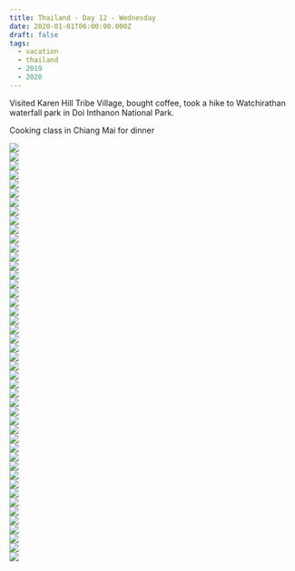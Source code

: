 ```yaml
---
title: Thailand - Day 12 - Wednesday
date: 2020-01-01T06:00:00.000Z
draft: false
tags:
  - vacation
  - thailand
  - 2019
  - 2020
---
```


Visited Karen Hill Tribe Village, bought coffee, took a hike to Watchirathan waterfall park in Doi Inthanon National Park.

Cooking class in Chiang Mai for dinner

<div id="a14585b73068bb323c8eae2ad4aea7be0" style="display:none">
  <h3>
</h3>
  <p>
</p>
</div>

<div id="f08a75db3e9cedd278df4f0a6c6a1c0d" style="display:none">
  <h3>
</h3>
  <p>
</p>
</div>

<div id="a0edacfa6e0fa956041ff6e606979eb4e" style="display:none">
  <h3>
</h3>
  <p>
</p>
</div>

<div id="f33b0d41b29d6b5c455aa2aab158efd2" style="display:none">
  <h3>
</h3>
  <p>
</p>
</div>

<div id="a2d6238f786320d4e81f89b9bc637c801" style="display:none">
  <h3>
</h3>
  <p>
</p>
</div>

<div id="cdb2586d6eb1f5e8b952b34ea2297f43" style="display:none">
  <h3>
</h3>
  <p>
</p>
</div>

<div id="a0d1372af0fc9c56a367f20b81153458c" style="display:none">
  <h3>
</h3>
  <p>
</p>
</div>

<div id="a533ba2f7c8c8607fa1c1bb4446fa41e5" style="display:none">
  <h3>
</h3>
  <p>
</p>
</div>

<div id="a3fb88dd55fb135dc1679e3b33ebac408" style="display:none">
  <h3>
</h3>
  <p>
</p>
</div>

<div id="a402e94b5324fc7c98c0fa495084b5b60" style="display:none">
  <h3>
</h3>
  <p>
</p>
</div>

<div id="db4674467d162c1a9aa224e1ec8aaf4d" style="display:none">
  <h3>
</h3>
  <p>
</p>
</div>

<div id="a296f3f9bc2028e455008f800bf9a3bf2" style="display:none">
  <h3>
</h3>
  <p>
</p>
</div>

<div id="a2c35027be5c2bbcb67a84c67d5cd1ca6" style="display:none">
  <h3>
</h3>
  <p>
</p>
</div>

<div id="a6e263c942eeca76c1af4ddf1506bfb69" style="display:none">
  <h3>
</h3>
  <p>
</p>
</div>

<div id="a34e6b5e389926dfe09cb5541002cee5e" style="display:none">
  <h3>
</h3>
  <p>
</p>
</div>

<div id="a9558f995af7a67b88c2eb858702c44be" style="display:none">
  <h3>
</h3>
  <p>
</p>
</div>

<div id="a467dfeeba2a65230c9ec1179fcb10805" style="display:none">
  <h3>
</h3>
  <p>
</p>
</div>

<div id="a11adc2dbc278569da3b9593e4c181620" style="display:none">
  <h3>
</h3>
  <p>
</p>
</div>

<div id="a4981a1a6acf3d8126a1551780e4d8497" style="display:none">
  <h3>
</h3>
  <p>
</p>
</div>

<div id="a306e3ccb5f36afa2d36b36117b5e6499" style="display:none">
  <h3>
</h3>
  <p>
</p>
</div>

<div id="a10834f3a13a0e8c3518b85279ccfc146" style="display:none">
  <h3>
</h3>
  <p>
</p>
</div>

<div id="a66ee3b89183469470afb4d52b7c6d63d" style="display:none">
  <h3>
</h3>
  <p>
</p>
</div>

<div id="e5099bd554e9da815826d169200c02e9" style="display:none">
  <h3>
</h3>
  <p>
</p>
</div>

<div class="demo-gallery">
  <div id="mypicts" class="list-styled">
  <a href="https://static.bobflorian.com/thailand/day12/6.jpg" data-sub-html="#a14585b73068bb323c8eae2ad4aea7be0"><img class="img-responsive" src="https://static.bobflorian.com/thailand/day12/thumbnail_6.jpg"><div class="demo-gallery-poster">
  <img src="/img/zoom.png">
</div></a>
  <a href="https://static.bobflorian.com/thailand/day12/17.jpg" data-sub-html="#f08a75db3e9cedd278df4f0a6c6a1c0d"><img class="img-responsive" src="https://static.bobflorian.com/thailand/day12/thumbnail_17.jpg"><div class="demo-gallery-poster">
  <img src="/img/zoom.png">
</div></a>
  <a href="https://static.bobflorian.com/thailand/day12/3.jpg" data-sub-html="#a0edacfa6e0fa956041ff6e606979eb4e"><img class="img-responsive" src="https://static.bobflorian.com/thailand/day12/thumbnail_3.jpg"><div class="demo-gallery-poster">
  <img src="/img/zoom.png">
</div></a>
  <a href="https://static.bobflorian.com/thailand/day12/13.jpg" data-sub-html="#f33b0d41b29d6b5c455aa2aab158efd2"><img class="img-responsive" src="https://static.bobflorian.com/thailand/day12/thumbnail_13.jpg"><div class="demo-gallery-poster">
  <img src="/img/zoom.png">
</div></a>
  <a href="https://static.bobflorian.com/thailand/day12/21.jpg" data-sub-html="#a2d6238f786320d4e81f89b9bc637c801"><img class="img-responsive" src="https://static.bobflorian.com/thailand/day12/thumbnail_21.jpg"><div class="demo-gallery-poster">
  <img src="/img/zoom.png">
</div></a>
  <a href="https://static.bobflorian.com/thailand/day12/4.jpg" data-sub-html="#cdb2586d6eb1f5e8b952b34ea2297f43"><img class="img-responsive" src="https://static.bobflorian.com/thailand/day12/thumbnail_4.jpg"><div class="demo-gallery-poster">
  <img src="/img/zoom.png">
</div></a>
  <a href="https://static.bobflorian.com/thailand/day12/0.jpg" data-sub-html="#a0d1372af0fc9c56a367f20b81153458c"><img class="img-responsive" src="https://static.bobflorian.com/thailand/day12/thumbnail_0.jpg"><div class="demo-gallery-poster">
  <img src="/img/zoom.png">
</div></a>
  <a href="https://static.bobflorian.com/thailand/day12/12.jpg" data-sub-html="#a533ba2f7c8c8607fa1c1bb4446fa41e5"><img class="img-responsive" src="https://static.bobflorian.com/thailand/day12/thumbnail_12.jpg"><div class="demo-gallery-poster">
  <img src="/img/zoom.png">
</div></a>
  <a href="https://static.bobflorian.com/thailand/day12/2.jpg" data-sub-html="#a3fb88dd55fb135dc1679e3b33ebac408"><img class="img-responsive" src="https://static.bobflorian.com/thailand/day12/thumbnail_2.jpg"><div class="demo-gallery-poster">
  <img src="/img/zoom.png">
</div></a>
  <a href="https://static.bobflorian.com/thailand/day12/15.jpg" data-sub-html="#a402e94b5324fc7c98c0fa495084b5b60"><img class="img-responsive" src="https://static.bobflorian.com/thailand/day12/thumbnail_15.jpg"><div class="demo-gallery-poster">
  <img src="/img/zoom.png">
</div></a>
  <a href="https://static.bobflorian.com/thailand/day12/18.jpg" data-sub-html="#db4674467d162c1a9aa224e1ec8aaf4d"><img class="img-responsive" src="https://static.bobflorian.com/thailand/day12/thumbnail_18.jpg"><div class="demo-gallery-poster">
  <img src="/img/zoom.png">
</div></a>
  <a href="https://static.bobflorian.com/thailand/day12/16.jpg" data-sub-html="#a296f3f9bc2028e455008f800bf9a3bf2"><img class="img-responsive" src="https://static.bobflorian.com/thailand/day12/thumbnail_16.jpg"><div class="demo-gallery-poster">
  <img src="/img/zoom.png">
</div></a>
  <a href="https://static.bobflorian.com/thailand/day12/14.jpg" data-sub-html="#a2c35027be5c2bbcb67a84c67d5cd1ca6"><img class="img-responsive" src="https://static.bobflorian.com/thailand/day12/thumbnail_14.jpg"><div class="demo-gallery-poster">
  <img src="/img/zoom.png">
</div></a>
  <a href="https://static.bobflorian.com/thailand/day12/5.jpg" data-sub-html="#a6e263c942eeca76c1af4ddf1506bfb69"><img class="img-responsive" src="https://static.bobflorian.com/thailand/day12/thumbnail_5.jpg"><div class="demo-gallery-poster">
  <img src="/img/zoom.png">
</div></a>
  <a href="https://static.bobflorian.com/thailand/day12/19.jpg" data-sub-html="#a34e6b5e389926dfe09cb5541002cee5e"><img class="img-responsive" src="https://static.bobflorian.com/thailand/day12/thumbnail_19.jpg"><div class="demo-gallery-poster">
  <img src="/img/zoom.png">
</div></a>
  <a href="https://static.bobflorian.com/thailand/day12/7.jpg" data-sub-html="#a9558f995af7a67b88c2eb858702c44be"><img class="img-responsive" src="https://static.bobflorian.com/thailand/day12/thumbnail_7.jpg"><div class="demo-gallery-poster">
  <img src="/img/zoom.png">
</div></a>
  <a href="https://static.bobflorian.com/thailand/day12/1.jpg" data-sub-html="#a467dfeeba2a65230c9ec1179fcb10805"><img class="img-responsive" src="https://static.bobflorian.com/thailand/day12/thumbnail_1.jpg"><div class="demo-gallery-poster">
  <img src="/img/zoom.png">
</div></a>
  <a href="https://static.bobflorian.com/thailand/day12/20.jpg" data-sub-html="#a11adc2dbc278569da3b9593e4c181620"><img class="img-responsive" src="https://static.bobflorian.com/thailand/day12/thumbnail_20.jpg"><div class="demo-gallery-poster">
  <img src="/img/zoom.png">
</div></a>
  <a href="https://static.bobflorian.com/thailand/day12/10.jpg" data-sub-html="#a4981a1a6acf3d8126a1551780e4d8497"><img class="img-responsive" src="https://static.bobflorian.com/thailand/day12/thumbnail_10.jpg"><div class="demo-gallery-poster">
  <img src="/img/zoom.png">
</div></a>
  <a href="https://static.bobflorian.com/thailand/day12/9.jpg" data-sub-html="#a306e3ccb5f36afa2d36b36117b5e6499"><img class="img-responsive" src="https://static.bobflorian.com/thailand/day12/thumbnail_9.jpg"><div class="demo-gallery-poster">
  <img src="/img/zoom.png">
</div></a>
  <a href="https://static.bobflorian.com/thailand/day12/8.jpg" data-sub-html="#a10834f3a13a0e8c3518b85279ccfc146"><img class="img-responsive" src="https://static.bobflorian.com/thailand/day12/thumbnail_8.jpg"><div class="demo-gallery-poster">
  <img src="/img/zoom.png">
</div></a>
  <a href="https://static.bobflorian.com/thailand/day12/11.jpg" data-sub-html="#a66ee3b89183469470afb4d52b7c6d63d"><img class="img-responsive" src="https://static.bobflorian.com/thailand/day12/thumbnail_11.jpg"><div class="demo-gallery-poster">
  <img src="/img/zoom.png">
</div></a>
  <a href="https://static.bobflorian.com/thailand/day12/22.jpg" data-sub-html="#e5099bd554e9da815826d169200c02e9"><img class="img-responsive" src="https://static.bobflorian.com/thailand/day12/thumbnail_22.jpg"><div class="demo-gallery-poster">
  <img src="/img/zoom.png">
</div></a>
</div>
</div>

<script type="text/javascript">

    lightGallery(document.getElementById('mypicts'), {
    thumbnail:true,
    download:false,
    preload:6
});

    $('#mypicts').justifiedGallery({
    rowHeight : 100,
    lastRow : 'nojustify',
    margins : 20
    });

</script>
